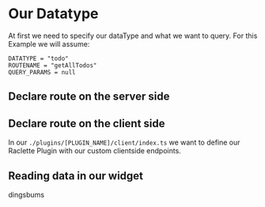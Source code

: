 # Our Datatype

At first we need to specify our dataType and what we want to query. For this Example we will assume:

```
DATATYPE = "todo"
ROUTENAME = "getAllTodos"
QUERY_PARAMS = null
```

## Declare route on the server side

## Declare route on the client side

In our `./plugins/[PLUGIN_NAME]/client/index.ts` we want to define our Raclette Plugin with our custom clientside endpoints.

<!--@include: ../cooking-steps/client/plugin/routeDeclaration.md-->

## Reading data in our widget

dingsbums

<!--@include: ../cooking-steps/client/api/pluginApiDataRead.md-->
